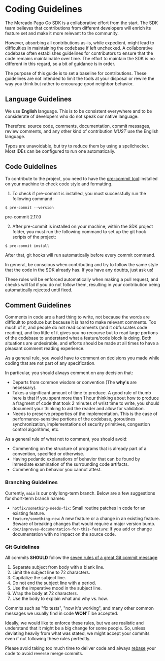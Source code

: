 
# Coding Guidelines

The Mercado Pago Go SDK is a collaborative effort from the start. The SDK team believes that contributions from different developers will enrich its feature set and make it more relevant to the community.

However, absorbing all contributions as-is, while expedient, might lead to difficulties in maintaining the codebase if left unchecked. A collaborative codebase often establishes guidelines for contributors to ensure that the code remains maintainable over time. The effort to maintain the SDK is no different in this regard, so a bit of guidance is in order.

The purpose of this guide is to set a baseline for contributions. These guidelines are not intended to limit the tools at your disposal or rewire the way you think but rather to encourage good neighbor behavior.

## Language Guidelines

We use **English** language. This is to be consistent everywhere and to be considerate of developers who do not speak our native language.

Therefore: source code, comments, documentation, commit messages, review comments, and any other kind of contribution *MUST* use the English language.

Typos are unavoidable, but try to reduce them by using a spellchecker. Most IDEs can be configured to run one automatically.

## Code Guidelines

To contribute to the project, you need to have the [pre-commit tool](https://pre-commit.com/) installed on your machine to check code style and formatting.

1. To check if pre-commit is installed, you must successfully run the following command:

```shell
$ pre-commit --version
```
pre-commit 2.17.0

2. After pre-commit is installed on your machine, within the SDK project folder, you must run the following command to set up the git hook scripts of the project:

```shell
$ pre-commit install
```

After that, git hooks will run automatically before every commit command.

In general, be conscious when contributing and try to follow the same style that the code in the SDK already has. If you have any doubts, just ask us!

These rules will be enforced automatically when making a pull request, and checks will fail if you do not follow them, resulting in your contribution being automatically rejected until fixed.

## Comment Guidelines

Comments in code are a hard thing to write, not because the words are difficult to produce but because it is hard to make relevant comments. Too much of it, and people do not read comments (and it obfuscates code reading), and too little of it gives you no recourse but to read large portions of the codebase to understand what a feature/code block is doing. Both situations are undesirable, and efforts should be made at all times to have a pleasant comment reading experience.

As a general rule, you would have to comment on decisions you made while coding that are not part of any specification.

In particular, you should always comment on any decision that:

* Departs from common wisdom or convention (The **why's** are necessary).
* Takes a significant amount of time to produce. A good rule of thumb here is that if you spent more than 1 hour thinking about how to produce a fragment of code that took 2 minutes of wrist time to write, you should document your thinking to aid the reader and allow for validation.
* Needs to preserve properties of the implementation. This is the case of performance-sensitive portions of the codebase, goroutines synchronization, implementations of security primitives, congestion control algorithms, etc.

As a general rule of what not to comment, you should avoid:

* Commenting on the structure of programs that is already part of a convention, specified or otherwise.
* Having pedantic explanations of behavior that can be found by immediate examination of the surrounding code artifacts.
* Commenting on behavior you cannot attest.

### Branching Guidelines

Currently, `main` is our only long-term branch. Below are a few suggestions for short-term branch names:

* `hotfix/something-needs-fix`: Small routine patches in code for an existing feature.
* `feature/something-new`: A new feature or a change in an existing feature. Beware of breaking changes that would require a major version bump.
* `doc/improves-documentation-for-this-feature`: If you add or change documentation with no impact on the source code.

### Git Guidelines

All commits **SHOULD** follow the [seven rules of a great Git commit message](https://chris.beams.io/posts/git-commit):

1. Separate subject from body with a blank line.
2. Limit the subject line to 72 characters.
3. Capitalize the subject line.
4. Do not end the subject line with a period.
5. Use the imperative mood in the subject line.
6. Wrap the body at 72 characters.
7. Use the body to explain what and why vs. how.

Commits such as "fix tests", "now it's working", and many other common messages we usually find in code **WON'T** be accepted.

Ideally, we would like to enforce these rules, but we are realistic and understand that it might be a big change for some people. So, unless deviating heavily from what was stated, we might accept your commits even if not following these rules perfectly.

Please avoid taking too much time to deliver code and always [rebase](https://git-scm.com/docs/git-rebase) your code to avoid reverse merge commits.
